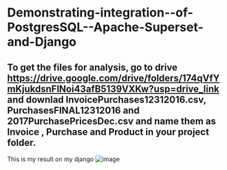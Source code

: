 # Demonstrating-integration--of-PostgresSQL--Apache-Superset-and-Django

## To get the files for analysis, go to drive <https://drive.google.com/drive/folders/174qVfYmKjukdsnFlNoi43afB5139VXKw?usp=drive_link> and downlad InvoicePurchases12312016.csv, PurchasesFINAL12312016 and 2017PurchasePricesDec.csv and name them as Invoice , Purchase and Product in your project folder.

This is my result on my django 
![image](https://github.com/Archi7799/Demonstrating-integration--of-PostgresSQL--Apache-Superset-and-Django/assets/155450592/2529d55c-68dc-4d63-adeb-3ca212bfc74f)

